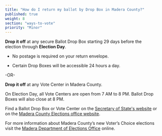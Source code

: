 ```yaml
---
title: "How do I return my ballot by Drop Box in Madera County?"
published: true
weight: 8
section: "ways-to-vote"
priority: "Minor"
---
```


**Drop it off** at any secure Ballot Drop Box starting 29 days before the election through **Election Day**.  

- No postage is required on your return envelope.  

- Certain Drop Boxes will be accessible 24 hours a day.        

-OR-

**Drop it off** at any Vote Center in Madera County.   

On Election Day, all Vote Centers are open from 7 AM to 8 PM. Ballot Drop Boxes will also close at 8 PM.  

Find a Ballot Drop Box or Vote Center on the [Secretary of State's website](https://caearlyvoting.sos.ca.gov/) or on the [Madera County Elections office website](https://votemadera.com/event-directory/where-is-my-polling-place/). 

For more information about Madera County’s new Voter’s Choice elections visit the [Madera Department of Elections Office](http://votemadera.com/vca/) online. 
